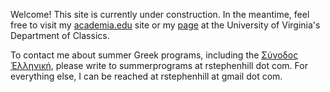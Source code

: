 Welcome! This site is currently under construction. In the meantime, feel free to visit my <a href="https://virginia.academia.edu/RStephenHill" target="_blank">academia.edu</a> site or my <a href="http://classics.as.virginia.edu/people/profile/rsh7bu" target="_blank">page</a> at the University of Virginia's Department of Classics.

To contact me about summer Greek programs, including the <a href="https://www.conventiculum.com/" target="_blank">Σύνοδος Ἑλληνική</a>, please write to summerprograms at rstephenhill dot com. For everything else, I can be reached at rstephenhill at gmail dot com.

